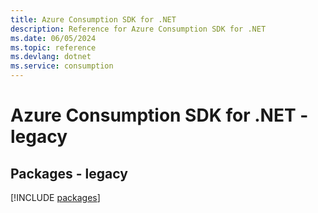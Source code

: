 ```yaml
---
title: Azure Consumption SDK for .NET
description: Reference for Azure Consumption SDK for .NET
ms.date: 06/05/2024
ms.topic: reference
ms.devlang: dotnet
ms.service: consumption
---
```

# Azure Consumption SDK for .NET - legacy
## Packages - legacy
[!INCLUDE [packages](consumption-index.md)]